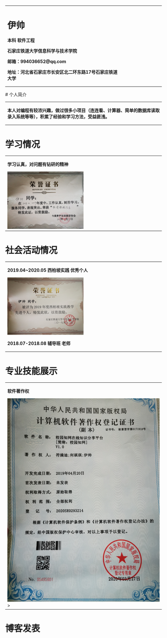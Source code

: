 <table border="0">
  <tr>
    <td width="75%">
      <h1>伊帅</h1>
      <p><b>本科 软件工程</b></p>
      <p><b>石家庄铁道大学信息科学与技术学院</b></p>
      <p><b>邮箱：994036652@qq.com</b></p>
      <p><b>地址：河北省石家庄市长安区北二环东路17号石家庄铁道大学</b></p>
    </td>
    <td width="25%">
    </td>
  </tr>
</table>
# 个人简介
<table border="0">
  <tr>
    <td width="100%">
      <p><b>本人对编程有较浓兴趣，做过很多小项目（连连看、计算器、简单的数据库读取录入系统等等），积累了经验和学习方法，受益匪浅。</b></p>
    </td>
  </tr>
</table>

# 学习情况
<table border="0">
  <tr>
    <td width="100%">
      <p><b>学习认真，对问题有钻研的精神</b></p>
      <img src="/st.jpg" width="50%">
    </td>
  </tr>
</table>

# 社会活动情况
<table border="0">
  <tr>
    <td width="100%">
      <p><b>2019.04~2020.05       西柏坡实践      优秀个人</b></p>
      <img src="/xbp.jpg" width="50%">
      <p><b>2018.07-2018.08       辅导班          老师  	</b></p>
    </td>
  </tr>
</table>

# 专业技能展示
<table border="0">
  <tr>
    <td width="35%">
      <p><b>软件著作权	</b></p>
      <img src="/rz.jpg" width="100%">
      >
    </td>
  </tr>
</table>

# 博客发表
